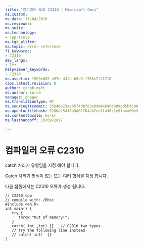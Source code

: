 ```yaml
---
title: "컴파일러 오류 C2310 | Microsoft Docs"
ms.custom: 
ms.date: 11/04/2016
ms.reviewer: 
ms.suite: 
ms.technology:
- cpp-tools
ms.tgt_pltfrm: 
ms.topic: error-reference
f1_keywords:
- C2310
dev_langs:
- C++
helpviewer_keywords:
- C2310
ms.assetid: 1969c682-b97e-43fb-b9a9-f783e7ff1710
caps.latest.revision: 8
author: corob-msft
ms.author: corob
manager: ghogen
ms.translationtype: MT
ms.sourcegitcommit: 35b46e23aeb5f4dbfd2a0dd44b906389dd5bfc88
ms.openlocfilehash: 526ba25418a3d61764eb2ce1fa36c1e5faea00e3
ms.contentlocale: ko-kr
ms.lasthandoff: 10/09/2017

---
```

# <a name="compiler-error-c2310"></a>컴파일러 오류 C2310
catch 처리기 유형임을 지정 해야 합니다.  
  
 Catch 처리기 형식이 없는 또는 여러 형식을 지정 합니다.  
  
 다음 샘플에서는 C2310 오류가 생성 됩니다.  
  
```  
// C2310.cpp  
// compile with: /EHsc  
#include <eh.h>  
int main() {  
   try {  
      throw "Out of memory!";  
   }  
   catch( int ,int) {}   // C2310 two types  
   // try the following line instead  
   // catch( int)  {}  
}  
```
